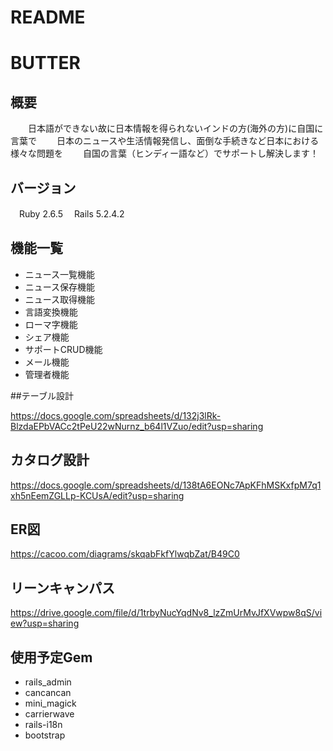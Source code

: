 # README

# BUTTER

## 概要
　　日本語ができない故に日本情報を得られないインドの方(海外の方)に自国に言葉で
　　日本のニュースや生活情報発信し、面倒な手続きなど日本における様々な問題を
　　自国の言葉（ヒンディー語など）でサポートし解決します！

## バージョン

　Ruby 2.6.5
　Rails 5.2.4.2


## 機能一覧
* ニュース一覧機能
* ニュース保存機能
* ニュース取得機能
* 言語変換機能
* ローマ字機能
* シェア機能
* サポートCRUD機能
* メール機能
* 管理者機能

##テーブル設計

https://docs.google.com/spreadsheets/d/132j3lRk-BlzdaEPbVACc2tPeU22wNurnz_b64l1VZuo/edit?usp=sharing


## カタログ設計

https://docs.google.com/spreadsheets/d/138tA6EONc7ApKFhMSKxfpM7q1xh5nEemZGLLp-KCUsA/edit?usp=sharing
## ER図

https://cacoo.com/diagrams/skqabFkfYlwqbZat/B49C0

## リーンキャンパス

https://drive.google.com/file/d/1trbyNucYqdNv8_lzZmUrMvJfXVwpw8qS/view?usp=sharing

## 使用予定Gem
 * rails_admin
 * cancancan
 * mini_magick
 * carrierwave
 * rails-i18n
 * bootstrap

